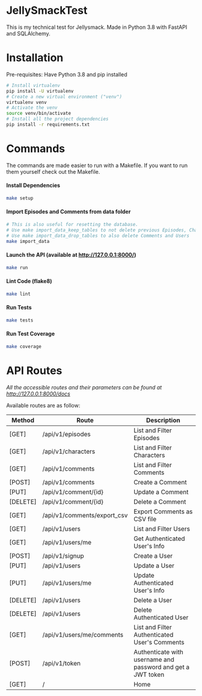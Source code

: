 # JellySmackTest

This is my technical test for Jellysmack. Made in Python 3.8 with FastAPI and SQLAlchemy.


# Installation
Pre-requisites: Have Python 3.8 and pip installed
```bash
# Install virtualenv
pip install -U virtualenv
# Create a new virtual environment ("venv")
virtualenv venv
# Activate the venv
source venv/bin/activate
# Install all the project dependencies
pip install -r requirements.txt
```

# Commands
The commands are made easier to run with a Makefile. If you want to run them yourself check out the Makefile.

#### Install Dependencies
```bash
make setup
```

#### Import Episodes and Comments from data folder

```bash
# This is also useful for resetting the database.
# Use make import_data_keep_tables to not delete previous Episodes, Characters and Appearances
# Use make import_data_drop_tables to also delete Comments and Users
make import_data
```
#### Launch the API (available at http://127.0.0.1:8000/)
```bash
make run
```

#### Lint Code (flake8)
```bash
make lint
```

#### Run Tests
```bash
make tests
```

#### Run Test Coverage
```bash
make coverage
```

# API Routes
*All the accessible routes and their parameters can be found at http://127.0.0.1:8000/docs*

Available routes are as follow:

| Method | Route | Description |
| ------ | ------ | ------ |
| [GET] | /api/v1/episodes | List and Filter Episodes |
| [GET] | /api/v1/characters | List and Filter Characters |
| [GET] | /api/v1/comments |  List and Filter Comments |
| [POST] | /api/v1/comments |  Create a Comment |
| [PUT] | /api/v1/comment/{id} | Update a Comment |
| [DELETE] | /api/v1/comment/{id} | Delete a Comment |
| [GET] | /api/v1/comments/export_csv | Export Comments as CSV file |
| [GET] | /api/v1/users | List and Filter Users |
| [GET] | /api/v1/users/me | Get Authenticated User's Info |
| [POST] | /api/v1/signup | Create a User |
| [PUT] | /api/v1/users | Update a User |
| [PUT] | /api/v1/users/me | Update Authenticated User's Info |
| [DELETE] | /api/v1/users | Delete a User |
| [DELETE] | /api/v1/users | Delete Authenticated User |
| [GET] | /api/v1/users/me/comments | List and Filter Authenticated User's Comments |
| [POST] | /api/v1/token | Authenticate with username and password and get a JWT token |
| [GET] | / | Home |

